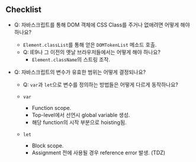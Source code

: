 ## Checklist

- Q: 자바스크립트를 통해 DOM 객체에 CSS Class를 주거나 없애려면 어떻게 해야 하나요?
  - `Element.classList`를 통해 얻은 `DOMTokenList` 메소드 호출.
  - Q: IE9나 그 이전의 옛날 브라우저들에서는 어떻게 해야 하나요?
    - `Element.className`의 스트링 조작.
- Q: 자바스크립트의 변수가 유효한 범위는 어떻게 결정되나요?

  - Q: `var`과 `let`으로 변수를 정의하는 방법들은 어떻게 다르게 동작하나요?

  - `var`
    - Function scope.
    - Top-level에서 선언시 global variable 생성.
    - 해당 function의 시작 부분으로 hoisting됨.
  - `let`
    - Block scope.
    - Assignment 전에 사용될 경우 reference error 발생. (TDZ)
